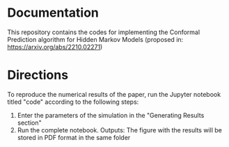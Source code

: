 # Documentation

This repository contains the codes for implementing the Conformal Prediction algorithm for Hidden Markov Models (proposed in: https://arxiv.org/abs/2210.02271) 

# Directions

To reproduce the numerical results of the paper, run the Jupyter notebook titled "code" according to the following steps:
1. Enter the parameters of the simulation in the "Generating Results section"
2. Run the complete notebook.
Outputs: The figure with the results will be stored in PDF format in the same folder

